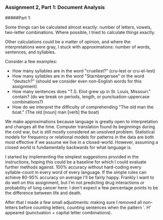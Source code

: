 ### Assignment 2, Part 1: Document Analysis

#####Part 1:

Some things can be calculated almost exactly: number of letters, vowels, two-letter combinations.  Where possible, I tried to calculate things exactly.

Other calculations could be a matter of opinion, and where the interpretations were gray, I stuck with approximations: number of words, sentences, and syllables.

Consider a few examples:

  * How many syllables are in the word "cruellest?" (cru-lest or cru-el-lest)
  * How many syllables are in the word "Starnbergersee" or the word "deutsch?" (should we consider even non-English words for this assignment)
  * How many sentences does "T.S. Eliot grew up in St. Louis, Missouri." contain? (do we break on periods, length, or punctuation-uppercase combinations?)
  * How do we interpret the difficulty of comprehending "The old man the boat." (The old [noun] man [verb] the boat)

We make approximations because language is greatly open to interpretation and changes all the time.  Computer translation found its beginnings during the cold war, but is still mostly considered an unsolved problem.  Statistical models for frequency or relational models for patterns in the data are both most effective if we assume we live in a closed-world. However, assuming a closed world is fundamentally backwards for what language is.

I started by implementing the simplest suggestions provided in the instructions, hoping this could be a baseline for which I could evaluate further methods against.  100% accuracy without hard-coding every syllable-count in every word of every language.  If the simple rules can achieve 80-95% accuracy on average I'll be fairly happy.  Frankly I want to do well on this assignment, but I'm not predicting drug interactions or probability of lung cancer here: I don't expect a few percentage points to be the difference between life and death.

After that I made a few small adjustments: making sure I removed all non-letters before counting letters, counting sentences when the pattern '. H' appeared (punctuation + capital letter combinations).